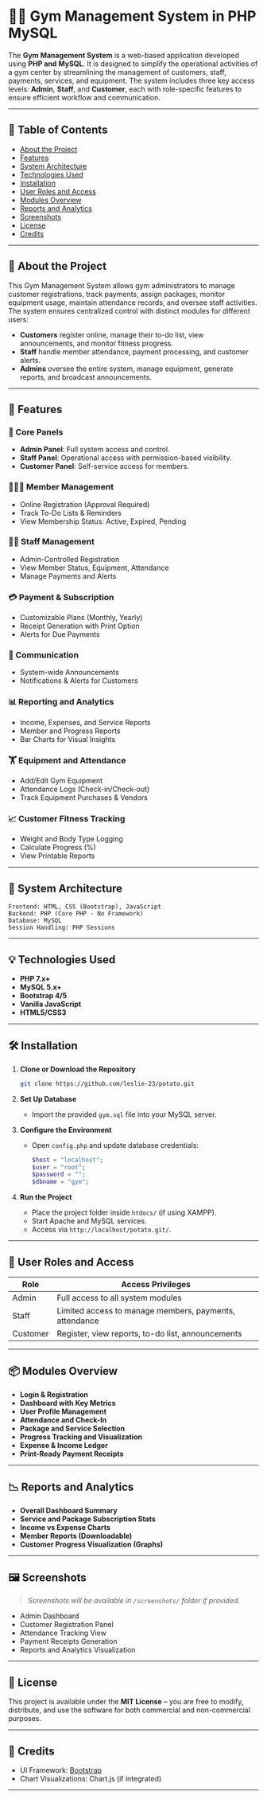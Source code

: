 # 🏋️‍♂️ Gym Management System in PHP MySQL

The **Gym Management System** is a web-based application developed using **PHP and MySQL**. It is designed to simplify the operational activities of a gym center by streamlining the management of customers, staff, payments, services, and equipment. The system includes three key access levels: **Admin**, **Staff**, and **Customer**, each with role-specific features to ensure efficient workflow and communication.

---

## 📌 Table of Contents

- [About the Project](#about-the-project)
- [Features](#features)
- [System Architecture](#system-architecture)
- [Technologies Used](#technologies-used)
- [Installation](#installation)
- [User Roles and Access](#user-roles-and-access)
- [Modules Overview](#modules-overview)
- [Reports and Analytics](#reports-and-analytics)
- [Screenshots](#screenshots)
- [License](#license)
- [Credits](#credits)

---

## 📖 About the Project

This Gym Management System allows gym administrators to manage customer registrations, track payments, assign packages, monitor equipment usage, maintain attendance records, and oversee staff activities. The system ensures centralized control with distinct modules for different users:

- **Customers** register online, manage their to-do list, view announcements, and monitor fitness progress.
- **Staff** handle member attendance, payment processing, and customer alerts.
- **Admins** oversee the entire system, manage equipment, generate reports, and broadcast announcements.

---

## 🚀 Features

### 🔐 Core Panels

- **Admin Panel**: Full system access and control.
- **Staff Panel**: Operational access with permission-based visibility.
- **Customer Panel**: Self-service access for members.

### 🧑‍🤝‍🧑 Member Management

- Online Registration (Approval Required)
- Track To-Do Lists & Reminders
- View Membership Status: Active, Expired, Pending

### 🧑‍💼 Staff Management

- Admin-Controlled Registration
- View Member Status, Equipment, Attendance
- Manage Payments and Alerts

### 💳 Payment & Subscription

- Customizable Plans (Monthly, Yearly)
- Receipt Generation with Print Option
- Alerts for Due Payments

### 📢 Communication

- System-wide Announcements
- Notifications & Alerts for Customers

### 📊 Reporting and Analytics

- Income, Expenses, and Service Reports
- Member and Progress Reports
- Bar Charts for Visual Insights

### 🏋️ Equipment and Attendance

- Add/Edit Gym Equipment
- Attendance Logs (Check-in/Check-out)
- Track Equipment Purchases & Vendors

### 📈 Customer Fitness Tracking

- Weight and Body Type Logging
- Calculate Progress (%)
- View Printable Reports

---

## 🧱 System Architecture

```text
Frontend: HTML, CSS (Bootstrap), JavaScript
Backend: PHP (Core PHP - No Framework)
Database: MySQL
Session Handling: PHP Sessions
```

---

## 💡 Technologies Used

- **PHP 7.x+**
- **MySQL 5.x+**
- **Bootstrap 4/5**
- **Vanilla JavaScript**
- **HTML5/CSS3**

---

## 🛠 Installation

1. **Clone or Download the Repository**

   ```bash
   git clone https://github.com/leslie-23/potato.git
   ```

2. **Set Up Database**

   - Import the provided `gym.sql` file into your MySQL server.

3. **Configure the Environment**

   - Open `config.php` and update database credentials:
     ```php
     $host = "localhost";
     $user = "root";
     $password = "";
     $dbname = "gym";
     ```

4. **Run the Project**
   - Place the project folder inside `htdocs/` (if using XAMPP).
   - Start Apache and MySQL services.
   - Access via `http://localhost/potato.git/`.

---

## 🔑 User Roles and Access

| Role     | Access Privileges                                      |
| -------- | ------------------------------------------------------ |
| Admin    | Full access to all system modules                      |
| Staff    | Limited access to manage members, payments, attendance |
| Customer | Register, view reports, to-do list, announcements      |

---

## 📦 Modules Overview

- **Login & Registration**
- **Dashboard with Key Metrics**
- **User Profile Management**
- **Attendance and Check-In**
- **Package and Service Selection**
- **Progress Tracking and Visualization**
- **Expense & Income Ledger**
- **Print-Ready Payment Receipts**

---

## 📉 Reports and Analytics

- **Overall Dashboard Summary**
- **Service and Package Subscription Stats**
- **Income vs Expense Charts**
- **Member Reports (Downloadable)**
- **Customer Progress Visualization (Graphs)**

---

## 🖼️ Screenshots

> _Screenshots will be available in `/screenshots/` folder if provided._

- Admin Dashboard
- Customer Registration Panel
- Attendance Tracking View
- Payment Receipts Generation
- Reports and Analytics Visualization

---

## 📄 License

This project is available under the **MIT License** – you are free to modify, distribute, and use the software for both commercial and non-commercial purposes.

---

## 🙏 Credits

- UI Framework: [Bootstrap](https://getbootstrap.com/)
- Chart Visualizations: Chart.js (if integrated)

---

